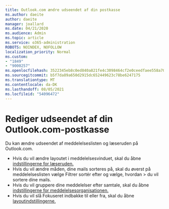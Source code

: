```yaml
---
title: Outlook.com ændre udseendet af din postkasse
ms.author: daeite
author: daeite
manager: joallard
ms.date: 04/21/2020
ms.audience: Admin
ms.topic: article
ms.service: o365-administration
ROBOTS: NOINDEX, NOFOLLOW
localization_priority: Normal
ms.custom:
- "1849"
- "9000257"
ms.openlocfilehash: 3522345eb8c0ed840a821fe4c3098464cf2e0ceedfaee558a703be643758ee7a
ms.sourcegitcommit: b5f7da89a650d2915dc652449623c78be6247175
ms.translationtype: MT
ms.contentlocale: da-DK
ms.lasthandoff: 08/05/2021
ms.locfileid: "54096472"
---
```

# <a name="change-the-look-of-your-outlookcom-mailbox"></a>Rediger udseendet af din Outlook.com-postkasse

Du kan ændre udseendet af meddelelseslisten og læseruden på Outlook.com.

- Hvis du vil ændre layoutet i meddelelsesvinduet, skal du åbne [indstillingerne for læseruden.](https://outlook.live.com/mail/options/mail/layout/readingPane)
- Hvis du vil ændre måden, dine mails sorteres på, skal du øverst på meddelelseslisten vælge Filtrer sortér efter og vælge, hvordan  >   du vil sortere dine mails.
- Hvis du vil gruppere dine meddelelser efter samtale, skal du åbne [indstillingerne for meddelelsesorganisationen.](https://outlook.live.com/mail/options/mail/layout/conversations)
- Hvis du vil slå Fokuseret indbakke til eller fra, skal du åbne [layoutindstillingerne.](https://outlook.live.com/mail/options/mail/layout/focused)